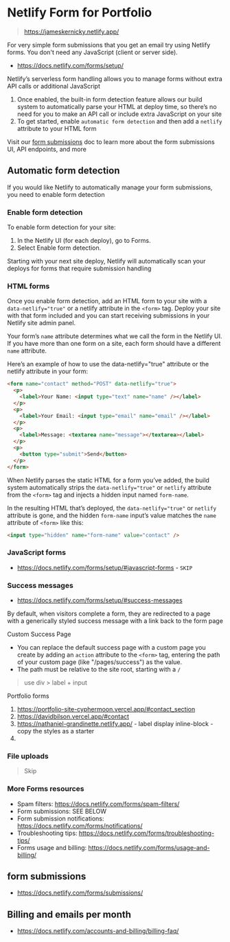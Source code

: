 # Netlify Form for Portfolio

> https://jameskernicky.netlify.app/

For very simple form submissions that you get an email try using Netlify forms. You don't need any JavaScript (client or server side).

- https://docs.netlify.com/forms/setup/

Netlify’s serverless form handling allows you to manage forms without extra API calls or additional JavaScript

1. Once enabled, the built-in form detection feature allows our build system to automatically parse your HTML at deploy time, so there’s no need for you to make an API call or include extra JavaScript on your site
2. To get started, enable `automatic form detection` and then add a `netlify` attribute to your HTML form

Visit our [form submissions](https://docs.netlify.com/forms/submissions/) doc to learn more about the form submissions UI, API endpoints, and more

## Automatic form detection

If you would like Netlify to automatically manage your form submissions, you need to enable form detection

### Enable form detection

To enable form detection for your site:

1. In the Netlify UI (for each deploy), go to Forms.
2. Select Enable form detection.

Starting with your next site deploy, Netlify will automatically scan your deploys for forms that require submission handling

### HTML forms

Once you enable form detection, add an HTML form to your site with a `data-netlify="true"` or a netlify attribute in the `<form>` tag. Deploy your site with that form included and you can start receiving submissions in your Netlify site admin panel.

Your form’s `name` attribute determines what we call the form in the Netlify UI. If you have more than one form on a site, each form should have a different `name` attribute.

Here’s an example of how to use the data-netlify="true" attribute or the netlify attribute in your form:

```html
<form name="contact" method="POST" data-netlify="true">
  <p>
    <label>Your Name: <input type="text" name="name" /></label>
  </p>
  <p>
    <label>Your Email: <input type="email" name="email" /></label>
  </p>
  <p>
    <label>Message: <textarea name="message"></textarea></label>
  </p>
  <p>
    <button type="submit">Send</button>
  </p>
</form>
```

When Netlify parses the static HTML for a form you’ve added, the build system automatically strips the `data-netlify="true"` or `netlify` attribute from the `<form>` tag and injects a hidden input named `form-name`.

In the resulting HTML that’s deployed, the `data-netlify="true"` or `netlify` attribute is gone, and the hidden `form-name` input’s value matches the `name` attribute of `<form>` like this:

```html
<input type="hidden" name="form-name" value="contact" />
```

### JavaScript forms

- https://docs.netlify.com/forms/setup/#javascript-forms - `SKIP`

### Success messages

- https://docs.netlify.com/forms/setup/#success-messages

By default, when visitors complete a form, they are redirected to a page with a generically styled success message with a link back to the form page

Custom Success Page

- You can replace the default success page with a custom page you create by adding an `action` attribute to the `<form>` tag, entering the path of your custom page (like "/pages/success") as the value.
- The path must be relative to the site root, starting with a `/`

> use div > label + input

Portfolio forms

1. https://portfolio-site-cyphermoon.vercel.app/#contact_section
2. https://davidbilson.vercel.app/#contact
3. https://nathaniel-grandinette.netlify.app/ - label display inline-block - copy the styles as a starter
4.

### File uploads

> Skip

### More Forms resources

- Spam filters: https://docs.netlify.com/forms/spam-filters/
- Form submissions: SEE BELOW
- Form submission notifications: https://docs.netlify.com/forms/notifications/
- Troubleshooting tips: https://docs.netlify.com/forms/troubleshooting-tips/
- Forms usage and billing: https://docs.netlify.com/forms/usage-and-billing/

## form submissions

- https://docs.netlify.com/forms/submissions/

## Billing and emails per month

- https://docs.netlify.com/accounts-and-billing/billing-faq/
